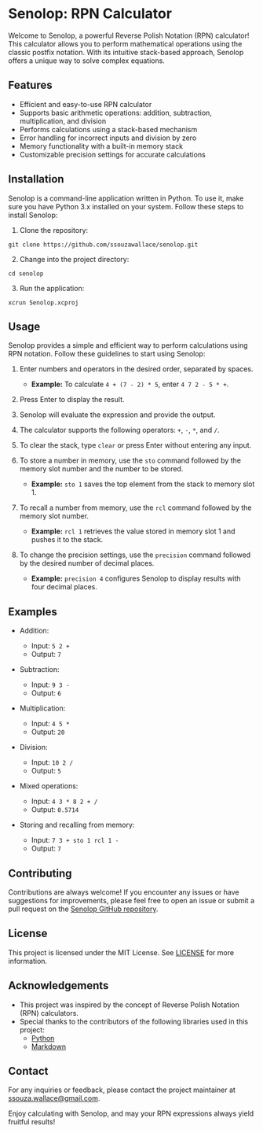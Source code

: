 # Senolop: RPN Calculator

Welcome to Senolop, a powerful Reverse Polish Notation (RPN) calculator! This calculator allows you to perform mathematical operations using the classic postfix notation. With its intuitive stack-based approach, Senolop offers a unique way to solve complex equations.

## Features
- Efficient and easy-to-use RPN calculator
- Supports basic arithmetic operations: addition, subtraction, multiplication, and division
- Performs calculations using a stack-based mechanism
- Error handling for incorrect inputs and division by zero
- Memory functionality with a built-in memory stack
- Customizable precision settings for accurate calculations

## Installation
Senolop is a command-line application written in Python. To use it, make sure you have Python 3.x installed on your system. Follow these steps to install Senolop:

1. Clone the repository:
```shell
git clone https://github.com/ssouzawallace/senolop.git
```
2. Change into the project directory:
```shell
cd senolop
```
3. Run the application:
```shell
xcrun Senolop.xcproj
```

## Usage
Senolop provides a simple and efficient way to perform calculations using RPN notation. Follow these guidelines to start using Senolop:

1. Enter numbers and operators in the desired order, separated by spaces.
   - **Example:** To calculate `4 + (7 - 2) * 5`, enter `4 7 2 - 5 * +`.

2. Press Enter to display the result.

3. Senolop will evaluate the expression and provide the output.

4. The calculator supports the following operators: `+`, `-`, `*`, and `/`.

5. To clear the stack, type `clear` or press Enter without entering any input.

6. To store a number in memory, use the `sto` command followed by the memory slot number and the number to be stored.
   - **Example:** `sto 1` saves the top element from the stack to memory slot 1.

7. To recall a number from memory, use the `rcl` command followed by the memory slot number.
   - **Example:** `rcl 1` retrieves the value stored in memory slot 1 and pushes it to the stack.

8. To change the precision settings, use the `precision` command followed by the desired number of decimal places.
   - **Example:** `precision 4` configures Senolop to display results with four decimal places.

## Examples
- Addition:
  - Input: `5 2 +`
  - Output: `7`

- Subtraction:
  - Input: `9 3 -`
  - Output: `6`

- Multiplication:
  - Input: `4 5 *`
  - Output: `20`

- Division:
  - Input: `10 2 /`
  - Output: `5`

- Mixed operations:
  - Input: `4 3 * 8 2 + /`
  - Output: `0.5714`

- Storing and recalling from memory:
  - Input: `7 3 + sto 1 rcl 1 -`
  - Output: `7`

## Contributing
Contributions are always welcome! If you encounter any issues or have suggestions for improvements, please feel free to open an issue or submit a pull request on the [Senolop GitHub repository](https://github.com/your-username/senolop).

## License
This project is licensed under the MIT License. See [LICENSE](https://github.com/your-username/senolop/blob/main/LICENSE) for more information.

## Acknowledgements
- This project was inspired by the concept of Reverse Polish Notation (RPN) calculators.
- Special thanks to the contributors of the following libraries used in this project:
  - [Python](https://www.python.org/)
  - [Markdown](https://daringfireball.net/projects/markdown/)

## Contact
For any inquiries or feedback, please contact the project maintainer at [ssouza.wallace@gmail.com](mailto:ssouza.wallace@gmail.com).

Enjoy calculating with Senolop, and may your RPN expressions always yield fruitful results!
